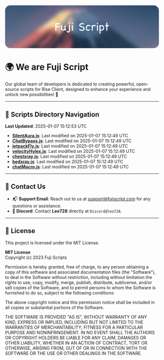 ![Banner](.github/b.webp)

# 🌍 **We are Fuji Script**

Our global team of developers is dedicated to creating powerful, open-source scripts for Rise Client, designed to enhance your experience and unlock new possibilities! 🌟

---
<!-- SCRIPTS_NAVIGATION_START -->
## 📂 **Scripts Directory Navigation**

**Last Updated**: 2025-01-07 15:12:53 UTC

- **[SilentAura.js](scripts/SilentAura.js)**: Last modified on 2025-01-07 15:12:49 UTC
- **[ChatBypass.js](scripts/ChatBypass.js)**: Last modified on 2025-01-07 15:12:49 UTC
- **[jetpackFly.js](scripts/jetpackFly.js)**: Last modified on 2025-01-07 15:12:49 UTC
- **[velocityHylex.js](scripts/velocityHylex.js)**: Last modified on 2025-01-07 15:12:49 UTC
- **[chestxray.js](scripts/chestxray.js)**: Last modified on 2025-01-07 15:12:49 UTC
- **[bedxray.js](scripts/bedxray.js)**: Last modified on 2025-01-07 15:12:49 UTC
- **[chatMacro.js](scripts/chatMacro.js)**: Last modified on 2025-01-07 15:12:49 UTC

<!-- SCRIPTS_NAVIGATION_END -->

---

## 💬 **Contact Us**  
- 📬 **Support Email**: Reach out to us at [support@fujiscript.com](mailto:support@fujiscript.com) for any questions or assistance.  
- 💬 **Discord**: Contact **Leo728** directly at `Discord@leo728`.

---

## 📜 **License**

This project is licensed under the MIT License.  

**MIT License**  
Copyright (c) 2023 Fuji Scripts  

Permission is hereby granted, free of charge, to any person obtaining a copy of this software and associated documentation files (the "Software"), to deal in the Software without restriction, including without limitation the rights to use, copy, modify, merge, publish, distribute, sublicense, and/or sell copies of the Software, and to permit persons to whom the Software is furnished to do so, subject to the following conditions:  

The above copyright notice and this permission notice shall be included in all copies or substantial portions of the Software.  

THE SOFTWARE IS PROVIDED "AS IS", WITHOUT WARRANTY OF ANY KIND, EXPRESS OR IMPLIED, INCLUDING BUT NOT LIMITED TO THE WARRANTIES OF MERCHANTABILITY, FITNESS FOR A PARTICULAR PURPOSE AND NONINFRINGEMENT. IN NO EVENT SHALL THE AUTHORS OR COPYRIGHT HOLDERS BE LIABLE FOR ANY CLAIM, DAMAGES OR OTHER LIABILITY, WHETHER IN AN ACTION OF CONTRACT, TORT OR OTHERWISE, ARISING FROM, OUT OF OR IN CONNECTION WITH THE SOFTWARE OR THE USE OR OTHER DEALINGS IN THE SOFTWARE.  
